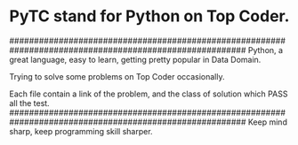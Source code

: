 # PyTC stand for Python on Top Coder.
########################################################################################################
Python, a great language, easy to learn, getting pretty popular in Data Domain.

Trying to solve some problems on Top Coder occasionally.

Each file contain a link of the problem, and the class of solution which PASS all the test.
########################################################################################################
Keep mind sharp, keep programming skill sharper.
